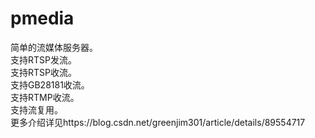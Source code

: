 # pmedia
简单的流媒体服务器。
<br>支持RTSP发流。
<br>支持RTSP收流。
<br>支持GB28181收流。
<br>支持RTMP收流。
<br>支持流复用。
<br>更多介绍详见https://blog.csdn.net/greenjim301/article/details/89554717
